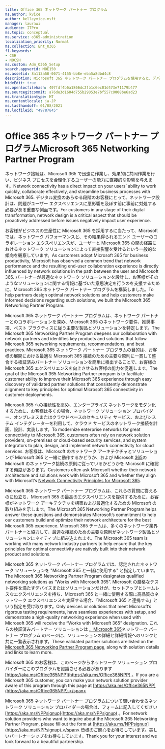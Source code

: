 ```yaml
---
title: Office 365 ネットワーク パートナー プログラム
ms.author: kvice
author: kelleyvice-msft
manager: laurawi
audience: ITPro
ms.topic: conceptual
ms.service: o365-administration
localization_priority: Normal
ms.collection: Ent_O365
f1.keywords:
- CSH
- NOCSH
ms.custom: Adm_O365_Setup
search.appverid: MOE150
ms.assetid: 8a113a50-0071-4155-bb8e-eba5a8dbd4c8
description: Microsoft 365 ネットワーク パートナー プログラムを使用すると、デバイスが Microsoft 365 で動作する認定を取得できます。
hideEdit: true
ms.openlocfilehash: 407fdf4b6a1866dc2fb1c6ec01d473e71179b477
ms.sourcegitcommit: a76de3d1604d755b29053e7bf557c0008be6ad23
ms.translationtype: MT
ms.contentlocale: ja-JP
ms.lasthandoff: 01/08/2021
ms.locfileid: "49787845"
---
```

# <a name="microsoft-365-networking-partner-program"></a><span data-ttu-id="838ba-103">Office 365 ネットワーク パートナー プログラム</span><span class="sxs-lookup"><span data-stu-id="838ba-103">Microsoft 365 Networking Partner Program</span></span>

<span data-ttu-id="838ba-104">ネットワーク接続は、Microsoft 365 で迅速に作業し、効果的に共同作業を行い、ビジネス プロセスを合理化するユーザーの能力に直接的な影響を与えます。</span><span class="sxs-lookup"><span data-stu-id="838ba-104">Network connectivity has a direct impact on your users’ ability to work quickly, collaborate effectively, and streamline business processes with Microsoft 365.</span></span> <span data-ttu-id="838ba-105">デジタル変換のあらゆる段階のお客様にとって、ネットワーク設計は、問題がユーザー エクスペリエンスに悪影響を及ぼす前に事前に対処する必要がある重要な側面です。</span><span class="sxs-lookup"><span data-stu-id="838ba-105">For customers in any stage of their digital transformation, network design is a critical aspect that should be proactively addressed before issues negatively impact user experience.</span></span>

<span data-ttu-id="838ba-106">お客様がビジネスの生産性に Microsoft 365 を採用するに当たって、Microsoft では、ネットワーク パフォーマンスと、その結果得られるエンド ユーザーのコラボレーション エクスペリエンスが、ユーザーと Microsoft 365 の間の経路におけるネットワーク ソリューションによって直接影響を受けるという一般的な傾向を観察しています。</span><span class="sxs-lookup"><span data-stu-id="838ba-106">As customers adopt Microsoft 365 for business productivity, Microsoft has observed a common trend that network performance and the resulting end-user collaboration experience is directly influenced by network solutions in the path between the user and Microsoft 365.</span></span> <span data-ttu-id="838ba-107">パートナーが最適なネットワーク ソリューションを設計し、お客様がそのようなソリューションに関する情報に基づいた意思決定を行うのを支援するために、Microsoft 365 ネットワーク パートナー プログラムを構築しました。</span><span class="sxs-lookup"><span data-stu-id="838ba-107">To help partners design optimal network solutions and help customers make informed decisions regarding such solutions, we built the Microsoft 365 Networking Partner Program.</span></span>

<span data-ttu-id="838ba-108">Microsoft 365 ネットワーク パートナー プログラムは、ネットワーク パートナーとのコラボレーションを深め、Microsoft 365 のネットワーク要件、推奨事項、ベスト プラクティスに従う主要な製品とソリューションを特定します。</span><span class="sxs-lookup"><span data-stu-id="838ba-108">The Microsoft 365 Networking Partner Program deepens our collaboration with network partners and identifies key products and solutions that follow Microsoft 365 networking requirements, recommendations, and best practices.</span></span> <span data-ttu-id="838ba-109">Microsoft 365 ネットワーク パートナー プログラムの目的は、お客様の展開における最適な Microsoft 365 接続のための主要な原則に一貫して整合する検証済みパートナー ソリューションを簡単に検出することで、お客様の Microsoft 365 エクスペリエンスを向上させるお客様の能力を促進します。</span><span class="sxs-lookup"><span data-stu-id="838ba-109">The goal of the Microsoft 365 Networking Partner program is to facilitate customer ability to improve their Microsoft 365 experience through easy discovery of validated partner solutions that consistently demonstrate alignment to key principles for optimal Microsoft 365 connectivity in customer deployments.</span></span>

<span data-ttu-id="838ba-110">Microsoft 365 への接続性を高め、エンタープライズ ネットワークをモダン化するために、お客様は多くの場合、ネットワーク ソリューション プロバイダー、オンプレミスまたはクラウドベースのセキュリティ サービス、およびシステム インテグレーターを利用して、クラウド サービスのネットワーク接続を計画、設計、実装します。</span><span class="sxs-lookup"><span data-stu-id="838ba-110">To modernize enterprise networks for great connectivity to Microsoft 365, customers often rely on network solution providers, on-premises or cloud-based security services, and system integrators to plan, design, and implement network connectivity for cloud services.</span></span> <span data-ttu-id="838ba-111">お客様は、Microsoft のネットワーク アーキテクチャとソリューションが Microsoft 365 と一緒に動作するかどうか、および Microsoft [365](https://aka.ms/PNC)の Microsoft のネットワーク接続の原則に従っているかどうかを Microsoft に確認する頻度があります。</span><span class="sxs-lookup"><span data-stu-id="838ba-111">Customers often ask Microsoft whether their network architecture and solutions work with Microsoft 365 and whether they align with Microsoft’s [Network Connectivity Principles for Microsoft 365](https://aka.ms/PNC).</span></span>

<span data-ttu-id="838ba-112">Microsoft 365 ネットワーク パートナー プログラムは、これらの質問に答えるのに役立ち、Microsoft 365 の最高のエクスペリエンスを提供するために、お客様がネットワーク アーキテクチャを構築および最適化するための Microsoft の取り組みを示します。</span><span class="sxs-lookup"><span data-stu-id="838ba-112">The Microsoft 365 Networking Partner Program helps answer these questions and demonstrates Microsoft’s commitment to help our customers build and optimize their network architecture for the best Microsoft 365 experience.</span></span> <span data-ttu-id="838ba-113">Microsoft 365 チームは、多くのネットワーク業界パートナーと協力して、最適な接続のための主要な原則がネットワーク製品とソリューションにネイティブに組み込まれます。</span><span class="sxs-lookup"><span data-stu-id="838ba-113">The Microsoft 365 team is working with many network industry partners to help ensure that the key principles for optimal connectivity are natively built into their network product and solutions.</span></span>

<span data-ttu-id="838ba-114">Microsoft 365 ネットワーク パートナー プログラムでは、認定されたネットワーク ソリューションを "Microsoft 365 と一緒に使用する" と指定しています。</span><span class="sxs-lookup"><span data-stu-id="838ba-114">The Microsoft 365 Networking Partner Program designates qualified networking solutions as “Works with Microsoft 365”.</span></span> <span data-ttu-id="838ba-115">Microsoft の厳格なテスト要件を満たすデバイスまたはソリューションだけが、セットアップとシームレスなエクスペリエンスを持ち、Microsoft 365 と一緒に使用する際に高品質のネットワーク エクスペリエンスを実証する場合、「Microsoft 365 と連携する」という指定を受け取ります。</span><span class="sxs-lookup"><span data-stu-id="838ba-115">Only devices or solutions that meet Microsoft’s rigorous testing requirements, have seamless experiences with setup, and demonstrate a high-quality networking experience when used with Microsoft 365 will receive the “Works with Microsoft 365” designation.</span></span> <span data-ttu-id="838ba-116">これらの検証済みパートナー ソリューションは [、Microsoft 365](https://www.microsoft.com/microsoft-365/partners/O365networkingpartners)ネットワーク パートナー プログラム のページに、ソリューションの詳細と詳細情報へのリンクと共に一覧表示されます。</span><span class="sxs-lookup"><span data-stu-id="838ba-116">These validated partner solutions are listed on the [Microsoft 365 Networking Partner Program page](https://www.microsoft.com/microsoft-365/partners/O365networkingpartners), along with solution details and links to learn more.</span></span>

<span data-ttu-id="838ba-117">Microsoft 365 のお客様は、このページからネットワーク ソリューション プロバイダーにこのプログラムを認識させる必要があります [https://aka.ms/Office365NPP](https://aka.ms/Office365NPP) 。</span><span class="sxs-lookup"><span data-stu-id="838ba-117">If you are a Microsoft 365 customer, you can make your network solution provider aware of this program through this page at [https://aka.ms/Office365NPP](https://aka.ms/Office365NPP).</span></span>

<span data-ttu-id="838ba-118">Microsoft 365 ネットワーク パートナー プログラムについて問い合わせるネットワーク ソリューション プロバイダーの場合は、フォームに記入してください [https://aka.ms/NPPsignup](https://aka.ms/NPPsignup) 。</span><span class="sxs-lookup"><span data-stu-id="838ba-118">For network solution providers who want to inquire about the Microsoft 365 Networking Partner Program, please fill out the form at [https://aka.ms/NPPsignup](https://aka.ms/NPPsignup).</span></span> <span data-ttu-id="838ba-119">皆様のご関心をお待ちしています。美しいパートナーシップをお待ちしています。</span><span class="sxs-lookup"><span data-stu-id="838ba-119">Thank you for your interest and we look forward to a beautiful partnership.</span></span>
